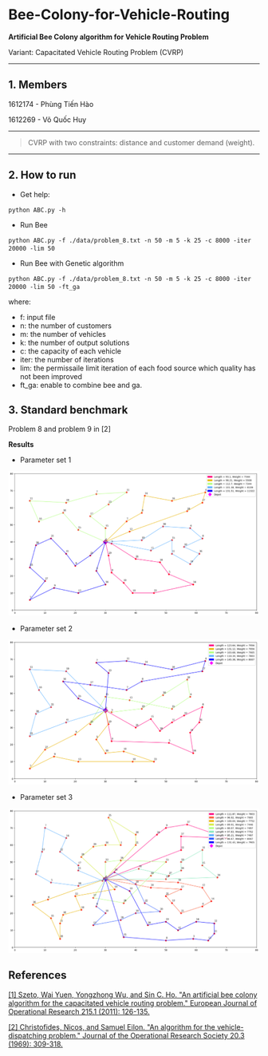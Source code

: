# Bee-Colony-for-Vehicle-Routing
**Artificial Bee Colony algorithm for Vehicle Routing Problem**

Variant: Capacitated Vehicle Routing Problem (CVRP)

---

## 1. Members

1612174 - Phùng Tiến Hào

1612269 - Võ Quốc Huy

---

> CVRP with two constraints: distance and customer demand (weight).

---

## 2. How to run

- Get help:
```
python ABC.py -h
```

- Run Bee
```
python ABC.py -f ./data/problem_8.txt -n 50 -m 5 -k 25 -c 8000 -iter 20000 -lim 50
```

- Run Bee with Genetic algorithm
```
python ABC.py -f ./data/problem_8.txt -n 50 -m 5 -k 25 -c 8000 -iter 20000 -lim 50 -ft_ga
```
where:
- f: input file
- n: the number of customers
- m: the number of vehicles
- k: the number of output solutions
- c: the capacity of each vehicle
- iter: the number of iterations
- lim: the permissaile limit iteration of each food source which quality has not been improved
- ft_ga: enable to combine bee and ga.

## 3. Standard benchmark 

Problem 8 and problem 9 in [2]


**Results**

- Parameter set 1

![](images/res2.png)

- Parameter set 2

![](images/res5.png)

- Parameter set 3

![](images/res11.png)


## References

[[1] Szeto, Wai Yuen, Yongzhong Wu, and Sin C. Ho. "An artificial bee colony algorithm for the capacitated vehicle routing problem." European Journal of Operational Research 215.1 (2011): 126-135.](http://citeseerx.ist.psu.edu/viewdoc/download?doi=10.1.1.457.8027&rep=rep1&type=pdf) 

[[2] Christofides, Nicos, and Samuel Eilon. "An algorithm for the vehicle-dispatching problem." Journal of the Operational Research Society 20.3 (1969): 309-318.](https://link.springer.com/article/10.1057/jors.1969.75)
